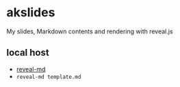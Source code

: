 # akslides
My slides, Markdown contents and rendering with reveal.js

## local host
* [reveal-md](https://github.com/webpro/reveal-md)
* `reveal-md template.md`
